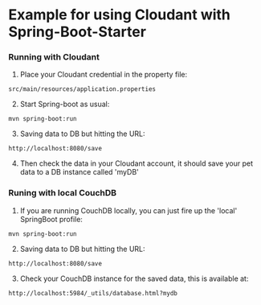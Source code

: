 # Example for using Cloudant with Spring-Boot-Starter

### Running with Cloudant
1. Place your Cloudant credential in the property file:
  ```
  src/main/resources/application.properties
  ```
2. Start Spring-boot as usual: 
  ```
  mvn spring-boot:run
  ```
3. Saving data to DB but hitting the URL:
  ```
  http://localhost:8080/save
  ```
4. Then check the data in your Cloudant account, it should save your pet data to a DB instance called 'myDB'

### Runing with local CouchDB
1. If you are running CouchDB locally, you can just fire up the 'local' SpringBoot profile:
  ```
  mvn spring-boot:run
  ```
2. Saving data to DB but hitting the URL:
  ```
  http://localhost:8080/save
  ```
3. Check your CouchDB instance for the saved data, this is available at:
  ```
  http://localhost:5984/_utils/database.html?mydb
  ```
